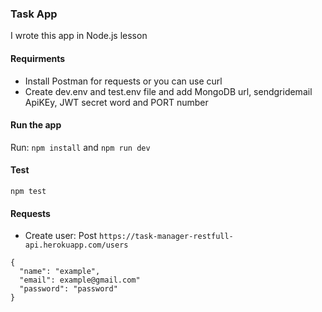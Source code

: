 ### Task App
I wrote this app in Node.js lesson
#### Requirments
- Install Postman for requests or you can use curl
- Create dev.env and test.env file and add MongoDB url, sendgridemail ApiKEy, JWT secret word and PORT number
#### Run the app
Run: `npm install` and `npm run dev`
#### Test
`npm test` 
#### Requests
- Create user: Post `https://task-manager-restfull-api.herokuapp.com/users`
```
{
  "name": "example",
  "email": example@gmail.com"
  "password": "password"
}
```
